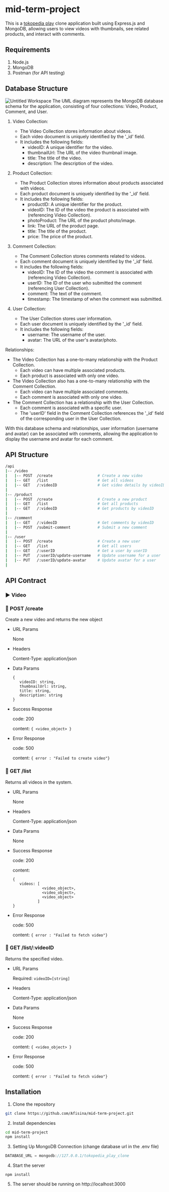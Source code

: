 # mid-term-project
This is a [tokopedia play](https://www.tokopedia.com/play/channels) clone application built using Express.js and MongoDB, allowing users to view videos with thumbnails, see related products, and interact with comments. 


## Requirements
1. Node.js
2. MongoDB
3. Postman (for API testing)
   

## Database Structure
![Untitled Workspace](https://github.com/Afisina/mid-term-project/assets/39270680/4e92eeba-6e0e-419f-81df-c11814a17221)
The UML diagram represents the MongoDB database schema for the application, consisting of four collections: Video, Product, Comment, and User.

1. Video Collection:
   - The Video Collection stores information about videos.
   - Each video document is uniquely identified by the '_id' field.
   - It includes the following fields:
      - videoID: A unique identifier for the video.
      - thumbnailUrl: The URL of the video thumbnail image.
      - title: The title of the video.
      - description: The description of the video.

2. Product Collection:
   - The Product Collection stores information about products associated with videos.
   - Each product document is uniquely identified by the '_id' field.
   - It includes the following fields:
      - productID: A unique identifier for the product.
      - videoID: The ID of the video the product is associated with (referencing Video Collection).
      - photoProduct: The URL of the product photo/image.
      - link: The URL of the product page.
      - title: The title of the product.
      - price: The price of the product.

3. Comment Collection:
   - The Comment Collection stores comments related to videos.
   - Each comment document is uniquely identified by the '_id' field.
   - It includes the following fields:
      - videoID: The ID of the video the comment is associated with (referencing Video Collection).
      - userID: The ID of the user who submitted the comment (referencing User Collection).
      - comment: The text of the comment.
      - timestamp: The timestamp of when the comment was submitted.

4. User Collection:
   - The User Collection stores user information.
   - Each user document is uniquely identified by the '_id' field.
   - It includes the following fields:
      - username: The username of the user.
      - avatar: The URL of the user's avatar/photo.

Relationships:
- The Video Collection has a one-to-many relationship with the Product Collection.
   - Each video can have multiple associated products.
   - Each product is associated with only one video.
- The Video Collection also has a one-to-many relationship with the Comment Collection.
   - Each video can have multiple associated comments.
   - Each comment is associated with only one video.
- The Comment Collection has a relationship with the User Collection.
   - Each comment is associated with a specific user.
   - The 'userID' field in the Comment Collection references the '_id' field of the corresponding user in the User Collection.

With this database schema and relationships, user information (username and avatar) can be associated with comments, allowing the application to display the username and avatar for each comment.


## API Structure
```bash
/api
|-- /video
|   |-- POST  /create                    # Create a new video
|   |-- GET   /list                      # Get all videos
|   |-- GET   /:videoID                  # Get video details by videoID
|
|-- /product
|   |-- POST  /create                    # Create a new product
|   |-- GET   /list                      # Get all products
|   |-- GET   /:videoID                  # Get products by videoID
|
|-- /comment
|   |-- GET   /:videoID                  # Get comments by videoID
|   |-- POST  /submit-comment            # Submit a new comment
|
|-- /user
|   |-- POST  /create                    # Create a new user
|   |-- GET   /list                      # Get all users
|   |-- GET   /:userID                   # Get a user by userID
|   |-- PUT   /:userID/update-username   # Update username for a user
|   |-- PUT   /:userID/update-avatar     # Update avatar for a user
|
```

## API Contract
### ▶️ Video
### 🚩 POST /create
Create a new video and returns the new object
- URL Params

  None
- Headers

  Content-Type: application/json
- Data Params
  ```
  {
     videoID: string,
     thumbnailUrl: string,
     title: string,
     description: string
  }
  ```
- Success Response

  code: 200

  content: ```{ <video_object> }```
- Error Response

  code: 500

  content: ```{ error : "Failed to create video"}```

### 🚩 GET /list
Returns all videos in the system.
- URL Params

  None
- Headers

  Content-Type: application/json
- Data Params

  None
- Success Response

  code: 200

  content: 
  ```
  {
     videos: [
               <video_object>,
               <video_object>,
               <video_object>
             ]
  }
  ```
- Error Response

  code: 500

  content: ```{ error : "Failed to fetch video"}```


### 🚩 GET /list/:videoID
Returns the specified video.
- URL Params

  Required: ```videoID=[string]```
- Headers

  Content-Type: application/json
- Data Params

  None
- Success Response

  code: 200

  content: ```{ <video_object> }```
- Error Response

  code: 500

  content: ```{ error : "Failed to fetch video"}```
## Installation
1. Clone the repository
```bash
git clone https://github.com/Afisina/mid-term-project.git
```
2. Install dependencies
```bash
cd mid-term-project
npm install
```
3. Setting Up MongoDB Connection (change database url in the .env file)
```javascript
DATABASE_URL = mongodb://127.0.0.1/tokopedia_play_clone
```
4. Start the server
```
npm install
```
5. The server should be running on http://localhost:3000
